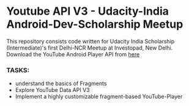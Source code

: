 # Youtube API V3 - Udacity-India Android-Dev-Scholarship Meetup

This repository consists code written for Udacity India Scholarship (Intermediate)'s first Delhi-NCR Meetup at Investopad, New Delhi.
Download the YouTube Android Player API from [here](https://developers.google.com/youtube/android/player/downloads/)
### TASKS:
  - understand the basics of Fragments
  - Explore YouTube Data API V3
  - Implement a highly customizable fragment-based YouTube-Player